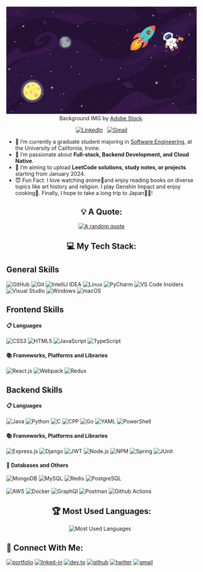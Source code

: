 <div align="center">

[![Hello World, I'm Emmeline!](assets/IMG.jpeg)](https://github.com/Emmeline1101/blob/main)  
Background IMG by [Adobe Stock](https://stock.adobe.com/search?k=space+cartoon+background&asset_id=152457321).

[![LinkedIn](https://skillicons.dev/icons?i=linkedin)](https://www.linkedin.com/in/emmelinexu/) &nbsp;
[![Gmail](https://skillicons.dev/icons?i=gmail)](mailto:emmelinexu23@gmail.com?subject=Hello%20Emmeline,%20From%20Github)


</div> 

- 🏫 I’m currently a graduate student majoring in [Software Engineering](https://mswe.ics.uci.edu/), at the University of California, Irvine.
- 🌱 I’m passionate about **Full-stack, Backend Development, and Cloud Native**.
- 📝 I’m aiming to upload **LeetCode solutions, study notes, or projects** starting from January 2024.
- 😈 Fun Fact: I love watching anime🗼and enjoy reading books on diverse topics like art history and religion. I play Genshin Impact and enjoy cooking🥘. Finally, I hope to take a long trip to Japan🌃🎆!

<div align="center">
   
## 💡 A Quote:

[![A random quote](https://quotes-github-readme.vercel.app/api?type=horizontal&theme=tokyonight)](https://github.com/piyushsuthar/github-readme-quotes)

## 💻 My Tech Stack:
</div>

<div align="left">
 
## General Skills
![GitHub](https://img.shields.io/badge/github-%23121011.svg?style=for-the-badge&logo=github&logoColor=white)
![Git](https://img.shields.io/badge/git-%23F05033.svg?style=for-the-badge&logo=git&logoColor=white)
![IntelliJ IDEA](https://img.shields.io/badge/IntelliJIDEA-000000.svg?style=for-the-badge&logo=intellij-idea&logoColor=white)
![Linux](https://img.shields.io/badge/Linux-FCC624?style=for-the-badge&logo=linux&logoColor=black)
![PyCharm](https://img.shields.io/badge/pycharm-143?style=for-the-badge&logo=pycharm&logoColor=black&color=black&labelColor=green)
![VS Code Insiders](https://img.shields.io/badge/VS%20Code%20Insiders-35b393.svg?style=for-the-badge&logo=visual-studio-code&logoColor=white)
![Visual Studio](https://img.shields.io/badge/Visual%20Studio-5C2D91.svg?style=for-the-badge&logo=visual-studio&logoColor=white)
![Windows](https://img.shields.io/badge/Windows-0078D6?style=for-the-badge&logo=windows&logoColor=white)
![macOS](https://img.shields.io/badge/mac%20os-000000?style=for-the-badge&logo=macos&logoColor=F0F0F0)


## Frontend Skills
#### 📋 Languages
![CSS3](https://img.shields.io/badge/css3-%231572B6.svg?style=for-the-badge&logo=css3&logoColor=white)
![HTML5](https://img.shields.io/badge/html5-%23E34F26.svg?style=for-the-badge&logo=html5&logoColor=white)
![JavaScript](https://img.shields.io/badge/javascript-%23323330.svg?style=for-the-badge&logo=javascript&logoColor=%23F7DF1E)
![TypeScript](https://img.shields.io/badge/typescript-%23007ACC.svg?style=for-the-badge&logo=typescript&logoColor=white)

#### 📚 Frameworks, Platforms and Libraries

![React.js](https://img.shields.io/badge/react-%2320232a.svg?style=for-the-badge&logo=react&logoColor=%2361DAFB)
![Webpack](https://img.shields.io/badge/webpack-%238DD6F9.svg?style=for-the-badge&logo=webpack&logoColor=black)
![Redux](https://img.shields.io/badge/Redux-593D88?style=for-the-badge&logo=redux&logoColor=white)

## Backend Skills
#### 📋 Languages

![Java](https://img.shields.io/badge/java-%23ED8B00.svg?style=for-the-badge&logo=openjdk&logoColor=white)
![Python](https://img.shields.io/badge/python-3670A0?style=for-the-badge&logo=python&logoColor=ffdd54)
![C](https://img.shields.io/badge/C-00599C?style=for-the-badge&logo=c&logoColor=white)
![CPP](https://img.shields.io/badge/C%2B%2B-00599C?style=for-the-badge&logo=c%2B%2B&logoColor=white)
![Go](https://img.shields.io/badge/go-%2300ADD8.svg?style=for-the-badge&logo=go&logoColor=white)
![YAML](https://img.shields.io/badge/yaml-%23ffffff.svg?style=for-the-badge&logo=yaml&logoColor=151515)
![PowerShell](https://img.shields.io/badge/PowerShell-%235391FE.svg?style=for-the-badge&logo=powershell&logoColor=white)

#### 📚 Frameworks, Platforms and Libraries
![Express.js](https://img.shields.io/badge/express.js-%23404d59.svg?style=for-the-badge&logo=express&logoColor=%2361DAFB)
![Django](https://img.shields.io/badge/Django-092E20?style=for-the-badge&logo=django&logoColor=green)
![JWT](https://img.shields.io/badge/JWT-black?style=for-the-badge&logo=JSON%20web%20tokens)
![Node.js](https://img.shields.io/badge/node.js-6DA55F?style=for-the-badge&logo=node.js&logoColor=white)
![NPM](https://img.shields.io/badge/NPM-%23CB3837.svg?style=for-the-badge&logo=npm&logoColor=white)
![Spring](https://img.shields.io/badge/spring-%236DB33F.svg?style=for-the-badge&logo=spring&logoColor=white)
![JUnit](https://img.shields.io/badge/Junit5-25A162?style=for-the-badge&logo=junit5&logoColor=white)

#### 💾 Databases and Others
![MongoDB](https://img.shields.io/badge/MongoDB-%234ea94b.svg?style=for-the-badge&logo=mongodb&logoColor=white)
![MySQL](https://img.shields.io/badge/mysql-%2300f.svg?style=for-the-badge&logo=mysql&logoColor=white)
![Redis](https://img.shields.io/badge/redis-%23DD0031.svg?style=for-the-badge&logo=redis&logoColor=white)
![PostgreSQL](https://img.shields.io/badge/PostgreSQL-316192?style=for-the-badge&logo=postgresql&logoColor=white)
</br>
</br>
![AWS](https://img.shields.io/badge/AWS-%23FF9900.svg?style=for-the-badge&logo=amazon-aws&logoColor=white)
![Docker](https://img.shields.io/badge/docker-%230db7ed.svg?style=for-the-badge&logo=docker&logoColor=white)
![GraphQl](https://img.shields.io/badge/GraphQl-E10098?style=for-the-badge&logo=graphql&logoColor=white)
![Postman](https://img.shields.io/badge/Postman-FF6C37?style=for-the-badge&logo=postman&logoColor=white)
![Github Actions](https://img.shields.io/badge/Github%20Actions-282a2e?style=for-the-badge&logo=githubactions&logoColor=367cfe)

</div>
 
<div align="center">
    
## 🏆 Most Used Languages:

<p>
    <!--<img height=175 alt="GitHub Stats" src="https://github-readme-stats.vercel.app/api?username=Emmeline1101&show_icons=true&count_private=true&theme=tokyonight" />&nbsp;&nbsp;-->
    <!--GetWellSoon Keep doing-->
    <img height=175 alt="Most Used Languages" src="https://github-readme-stats.vercel.app/api/top-langs/?username=Emmeline1101&layout=compact&theme=tokyonight" />&nbsp;&nbsp;
</p>

<!--# Recent Activity :zap:-->
<!--START_SECTION:activity-->
<!--END_SECTION:activity-->

</div>

## 🔗 Connect With Me:

[![portfolio](https://img.shields.io/badge/Portfolio-5340ff?style=for-the-badge&logo=Google-chrome&logoColor=white)](https://emmeline1101.github.io/)
[![linked-in](https://img.shields.io/badge/Linked_In-0077B5?style=for-the-badge&logo=LinkedIn&logoColor=white)](https://www.linkedin.com/in/emmelinexu/)
[![dev.to](https://img.shields.io/badge/Dev.to-0A0A0A?style=for-the-badge&logo=DevdotTo&logoColor=white)](https://dev.to/emmelinexu)
[![github](https://img.shields.io/badge/GitHub-000000?style=for-the-badge&logo=GitHub&logoColor=white)](https://github.com/Emmeline1101)
[![twitter](https://img.shields.io/badge/twitter-00acee?style=for-the-badge&logo=twitter&logoColor=white)](https://twitter.com/yiren_xu27200)
[![gmail](https://img.shields.io/badge/Gmail-D14836?style=for-the-badge&logo=Gmail&logoColor=white)](mailto:emmelinexu23@gmail.com?subject=Hello%20Emmeline,%20From%20Github)
